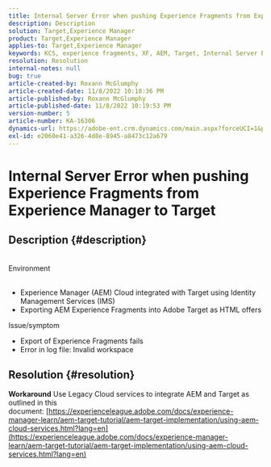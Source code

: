 ```yaml
---
title: Internal Server Error when pushing Experience Fragments from Experience Manager to Target
description: Description
solution: Target,Experience Manager
product: Target,Experience Manager
applies-to: Target,Experience Manager
keywords: KCS, experience fragments, XF, AEM, Target, Internal Server Error
resolution: Resolution
internal-notes: null
bug: true
article-created-by: Roxann McGlumphy
article-created-date: 11/8/2022 10:18:36 PM
article-published-by: Roxann McGlumphy
article-published-date: 11/8/2022 10:19:53 PM
version-number: 5
article-number: KA-16306
dynamics-url: https://adobe-ent.crm.dynamics.com/main.aspx?forceUCI=1&pagetype=entityrecord&etn=knowledgearticle&id=ab630748-b35f-ed11-9561-6045bd006704
exl-id: e2060e41-a326-4d8e-8945-a8473c12a679
---
```

# Internal Server Error when pushing Experience Fragments from Experience Manager to Target

## Description {#description}

<br>Environment<br><br>
- Experience Manager (AEM) Cloud integrated with Target using Identity Management Services (IMS)
- Exporting AEM Experience Fragments into Adobe Target as HTML offers

Issue/symptom
- Export of Experience Fragments fails
- Error in log file: Invalid workspace



## Resolution {#resolution}

<b>Workaround</b>
Use Legacy Cloud services to integrate AEM and Target as outlined in this document: [https://experienceleague.adobe.com/docs/experience-manager-learn/aem-target-tutorial/aem-target-implementation/using-aem-cloud-services.html?lang=en](https://experienceleague.adobe.com/docs/experience-manager-learn/aem-target-tutorial/aem-target-implementation/using-aem-cloud-services.html?lang=en)
